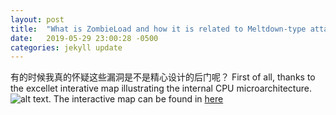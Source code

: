 ```yaml
---
layout: post
title:  "What is ZombieLoad and how it is related to Meltdown-type attacks"
date:   2019-05-29 23:00:28 -0500
categories: jekyll update
---
```

有的时候我真的怀疑这些漏洞是不是精心设计的后门呢？
First of all, thanks to the excellet interative map illustrating the internal CPU microarchitecture. ![alt text](https://mdsattacks.com/images/skylake-color.svg "Microarchitecure"). The interactive map can be found in [here](https://mdsattacks.com/diagram.html)

